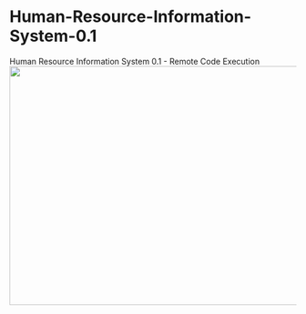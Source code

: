 # Human-Resource-Information-System-0.1
Human Resource Information System 0.1 - Remote Code Execution
<img style="-webkit-user-select: none;margin: auto;cursor: zoom-in;" src="https://www3.0zz0.com/2021/05/09/11/511656484.png" width="746" height="420">
